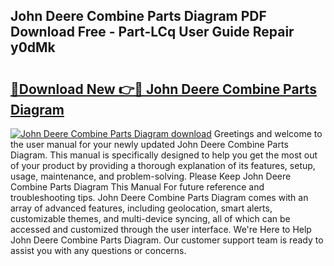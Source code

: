 ## John Deere Combine Parts Diagram PDF Download Free - Part-LCq User Guide Repair y0dMk

# <h2><a href="http://dfk97o.blite.top/?on=John+Deere+Combine+Parts+Diagram">🔗Download New 👉🔴 John Deere Combine Parts Diagram</a></h2>

[![John Deere Combine Parts Diagram download](https://i.imgur.com/lujVjoI.png)](http://dfk97o.blite.top/?on=John+Deere+Combine+Parts+Diagram)
Greetings and welcome to the user manual for your newly updated John Deere Combine Parts Diagram. This manual is specifically designed to help you get the most out of your product by providing a thorough explanation of its features, setup, usage, maintenance, and problem-solving. Please Keep John Deere Combine Parts Diagram This Manual For future reference and troubleshooting tips. John Deere Combine Parts Diagram comes with an array of advanced features, including geolocation, smart alerts, customizable themes, and multi-device syncing, all of which can be accessed and customized through the user interface. We're Here to Help John Deere Combine Parts Diagram. Our customer support team is ready to assist you with any questions or concerns.
